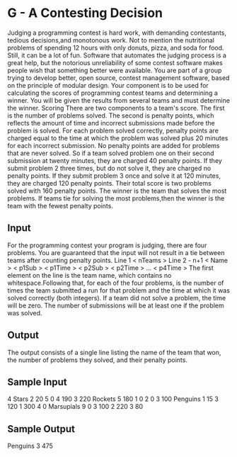# G - A Contesting Decision
Judging a programming contest is hard work, with demanding contestants, tedious decisions,and monotonous work. Not to mention the nutritional problems of spending 12 hours with only donuts, pizza, and soda for food. Still, it can be a lot of fun.
Software that automates the judging process is a great help, but the notorious unreliability of some contest software makes people wish that something better were available. You are part of a group trying to develop better, open source, contest management software, based on the principle of modular design.
Your component is to be used for calculating the scores of programming contest teams and determining a winner. You will be given the results from several teams and must determine the winner.
Scoring
There are two components to a team's score. The first is the number of problems solved. The second is penalty points, which reflects the amount of time and incorrect submissions made before the problem is solved. For each problem solved correctly, penalty points are charged equal to the time at which the problem was solved plus 20 minutes for each incorrect submission. No penalty points are added for problems that are never solved.
So if a team solved problem one on their second submission at twenty minutes, they are charged 40 penalty points. If they submit problem 2 three times, but do not solve it, they are charged no penalty points. If they submit problem 3 once and solve it at 120 minutes, they are charged 120 penalty points. Their total score is two problems solved with 160 penalty points.
The winner is the team that solves the most problems. If teams tie for solving the most problems,then the winner is the team with the fewest penalty points.
## Input
For the programming contest your program is judging, there are four problems. You are guaranteed that the input will not result in a tie between teams after counting penalty points.
Line 1 < nTeams >
Line 2 - n+1 < Name > < p1Sub > < p1Time > < p2Sub > < p2Time > ... < p4Time >
The first element on the line is the team name, which contains no whitespace.Following that, for each of the four problems, is the number of times the team submitted a run for that problem and the time at which it was solved correctly (both integers). If a team did not solve a problem, the time will be zero. The number of submissions will be at least one if the problem was solved.
## Output
The output consists of a single line listing the name of the team that won, the number of problems they solved, and their penalty points.
## Sample Input
4
Stars 2 20 5 0 4 190 3 220
Rockets 5 180 1 0 2 0 3 100
Penguins 1 15 3 120 1 300 4 0
Marsupials 9 0 3 100 2 220 3 80
## Sample Output
Penguins 3 475